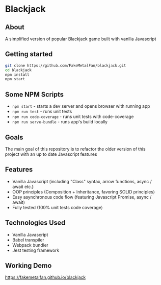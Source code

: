 # Blackjack

## About
A simplified version of popular Blackjack game built with vanilla Javascript

## Getting started

```bash
git clone https://github.com/FakeMetalFan/blackjack.git
cd blackjack
npm install
npm start
```

## Some NPM Scripts

- `npm start` - starts a dev server and opens browser with running app
- `npm run test` - runs unit tests
- `npm run code-coverage` - runs unit tests with code-coverage
- `npm run serve-bundle` - runs app's build locally

## Goals

The main goal of this repository is to refactor the older version of this project with an up to date Javascript features

## Features

- Vanilla Javascript (including "Class" syntax, arrow functions, async / await etc.)
- OOP principles (Composition + Inheritance, favoring SOLID principles)
- Easy asynchronous code flow (featuring Javascript Promise, async / await)
- Fully tested (100% unit tests code coverage)

## Technologies Used

- Vanilla Javascript
- Babel transpiler
- Webpack bundler
- Jest testing framework

## Working Demo

https://fakemetalfan.github.io/blackjack
